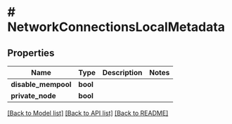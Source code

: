 # # NetworkConnectionsLocalMetadata

## Properties

Name | Type | Description | Notes
------------ | ------------- | ------------- | -------------
**disable_mempool** | **bool** |  |
**private_node** | **bool** |  |

[[Back to Model list]](../../README.md#models) [[Back to API list]](../../README.md#endpoints) [[Back to README]](../../README.md)
